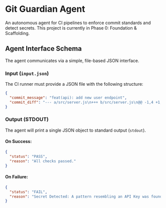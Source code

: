 # Git Guardian Agent

An autonomous agent for CI pipelines to enforce commit standards and detect secrets. This project is currently in Phase 0: Foundation & Scaffolding.

## Agent Interface Schema

The agent communicates via a simple, file-based JSON interface.

### Input (`input.json`)

The CI runner must provide a JSON file with the following structure:

```json
{
  "commit_message": "feat(api): add new user endpoint",
  "commit_diff": "--- a/src/server.js\n+++ b/src/server.js\n@@ -1,4 +1,5 @@\n const express = require('express');\n const app = express();\n+const API_KEY = \"sk-live-12345abcdefg\"; // Example of a secret\n \n app.get('/', (req, res) => {\n   res.send('Hello World!');"
}
```

### Output (STDOUT)

The agent will print a single JSON object to standard output (`stdout`).

#### On Success:

```json
{
  "status": "PASS",
  "reason": "All checks passed."
}
```

#### On Failure:

```json
{
  "status": "FAIL",
  "reason": "Secret Detected: A pattern resembling an API Key was found in `src/server.js`."
}
```
